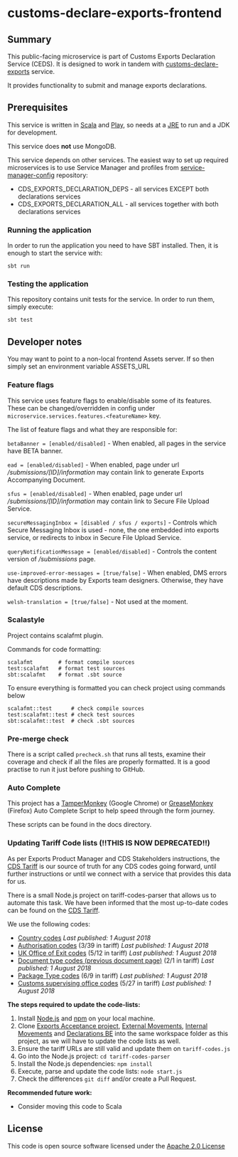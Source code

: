 # customs-declare-exports-frontend

## Summary
This public-facing microservice is part of Customs Exports Declaration Service (CEDS). It is designed to work in tandem with [customs-declare-exports](https://github.com/hmrc/customs-declare-exports) service.

It provides functionality to submit and manage exports declarations.

## Prerequisites
This service is written in [Scala](http://www.scala-lang.org/) and [Play](http://playframework.com/), so needs at a [JRE](https://www.java.com/en/download/) to run and a JDK for development.

This service does **not** use MongoDB.

This service depends on other services. The easiest way to set up required microservices is to use Service Manager and profiles from [service-manager-config](https://github.com/hmrc/service-manager-config/) repository:
- CDS_EXPORTS_DECLARATION_DEPS - all services EXCEPT both declarations services
- CDS_EXPORTS_DECLARATION_ALL - all services together with both declarations services

### Running the application
In order to run the application you need to have SBT installed. Then, it is enough to start the service with: 

`sbt run`

### Testing the application
This repository contains unit tests for the service. In order to run them, simply execute:

`sbt test`


## Developer notes
You may want to point to a non-local frontend Assets server.  If so then simply set an environment variable
ASSETS_URL

### Feature flags
This service uses feature flags to enable/disable some of its features. These can be changed/overridden in config under `microservice.services.features.<featureName>` key.

The list of feature flags and what they are responsible for:

`betaBanner = [enabled/disabled]` - When enabled, all pages in the service have BETA banner.

`ead = [enabled/disabled]` - When enabled, page under url */submissions/[ID]/information* may contain link to generate Exports Accompanying Document.

`sfus = [enabled/disabled]` - When enabled, page under url */submissions/[ID]/information* may contain link to Secure File Upload Service.

`secureMessagingInbox = [disabled / sfus / exports]` - Controls which Secure Messaging Inbox is used - none, the one embedded into exports service, or redirects to inbox in Secure File Upload Service.

`queryNotificationMessage = [enabled/disabled]` - Controls the content version of */submissions* page.

`use-improved-error-messages = [true/false]` - When enabled, DMS errors have descriptions made by Exports team designers. Otherwise, they have default CDS descriptions.

`welsh-translation = [true/false]` - Not used at the moment.

### Scalastyle

Project contains scalafmt plugin.

Commands for code formatting:

```
scalafmt        # format compile sources
test:scalafmt   # format test sources
sbt:scalafmt    # format .sbt source
```

To ensure everything is formatted you can check project using commands below

```
scalafmt::test      # check compile sources
test:scalafmt::test # check test sources
sbt:scalafmt::test  # check .sbt sources
```

### Pre-merge check
There is a script called `precheck.sh` that runs all tests, examine their coverage and check if all the files are properly formatted.
It is a good practise to run it just before pushing to GitHub. 


### Auto Complete

This project has a 
[TamperMonkey](https://chrome.google.com/webstore/detail/tampermonkey/dhdgffkkebhmkfjojejmpbldmpobfkfo?hl=en) (Google Chrome)
or 
[GreaseMonkey](https://addons.mozilla.org/en-GB/firefox/addon/greasemonkey/) (Firefox)
Auto Complete Script to help speed through the form journey.

These scripts can be found in the docs directory.

### Updating Tariff Code lists (!!THIS IS NOW DEPRECATED!!)

As per Exports Product Manager and CDS Stakeholders instructions, the [CDS Tariff](https://www.gov.uk/government/collections/uk-trade-tariff-volume-3-for-cds--2) 
is our source of truth for any CDS codes going forward, until further instructions or until we connect with a service that 
provides this data for us.

There is a small Node.js project on tariff-codes-parser that allows us to automate this task.
We have been informed that the most up-to-date codes can be found on the [CDS Tariff](https://www.gov.uk/government/collections/uk-trade-tariff-volume-3-for-cds--2).

We use the following codes:
 * [Country codes](https://www.gov.uk/government/publications/country-codes-for-the-customs-declaration-service) *Last published: 1 August 2018*
 * [Authorisation codes](https://www.gov.uk/government/publications/authorisation-type-codes-for-data-element-339-of-the-customs-declaration-service) (3/39 in tariff) *Last published: 1 August 2018*
 * [UK Office of Exit codes](https://www.gov.uk/government/publications/uk-customs-office-codes-for-data-element-512-of-the-customs-declaration-service) (5/12 in tariff) *Last published: 1 August 2018*
 * [Document type codes (previous document page)](https://www.gov.uk/government/publications/previous-document-codes-for-data-element-21-of-the-customs-declaration-service) (2/1 in tariff) *Last published: 1 August 2018*
 * [Package Type codes](https://www.gov.uk/government/publications/package-type-codes-for-data-element-69-of-the-customs-declaration-service) (6/9 in tariff) *Last published: 1 August 2018*
 * [Customs supervising office codes](https://www.gov.uk/government/publications/supervising-office-codes-for-data-element-527-of-the-customs-declaration-service) (5/27 in tariff) *Last published: 1 August 2018*

**The steps required to update the code-lists:** 
 1. Install [Node.js](https://nodejs.dev/learn/how-to-install-nodejs) and [npm](https://www.npmjs.com/get-npm) on your local machine.
 2. Clone [Exports Acceptance project](https://github.com/hmrc/cds-exports-acceptance), [External Movements](https://github.com/hmrc/customs-movements-frontend), [Internal Movements](https://github.com/hmrc/customs-exports-internal-frontend) and [Declarations BE](https://github.com/hmrc/customs-declare-exports) into the same workspace folder as this project, as we will have to update the code lists as well. 
 3. Ensure the tariff URLs are still valid and update them on `tariff-codes.js`
 4. Go into the Node.js project: `cd tariff-codes-parser`    
 5. Install the Node.js dependencies:  `npm install`
 6. Execute, parse and update the code lists: `node start.js`
 7. Check the differences `git diff` and/or create a Pull Request.
 
 **Recommended future work:** 
  * Consider moving this code to Scala

## License

This code is open source software licensed under the [Apache 2.0 License]("http://www.apache.org/licenses/LICENSE-2.0.html")
